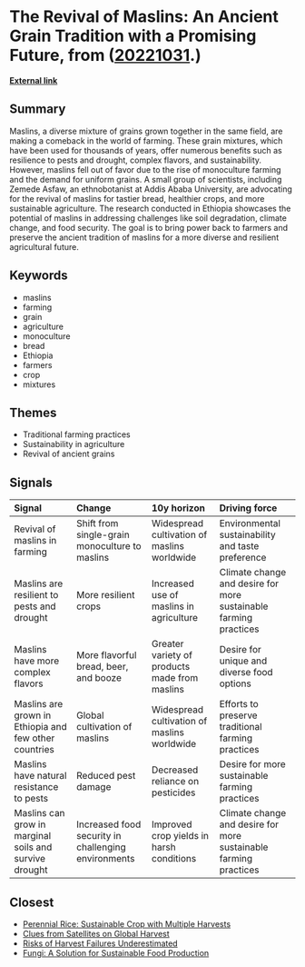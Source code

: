 # __The Revival of Maslins: An Ancient Grain Tradition with a Promising Future__, from ([20221031](https://kghosh.substack.com/p/20221031).)

__[External link](https://www.atlasobscura.com/articles/ancient-crop-future-farming-ethiopia?utm_source=substack&utm_medium=email)__



## Summary

Maslins, a diverse mixture of grains grown together in the same field, are making a comeback in the world of farming. These grain mixtures, which have been used for thousands of years, offer numerous benefits such as resilience to pests and drought, complex flavors, and sustainability. However, maslins fell out of favor due to the rise of monoculture farming and the demand for uniform grains. A small group of scientists, including Zemede Asfaw, an ethnobotanist at Addis Ababa University, are advocating for the revival of maslins for tastier bread, healthier crops, and more sustainable agriculture. The research conducted in Ethiopia showcases the potential of maslins in addressing challenges like soil degradation, climate change, and food security. The goal is to bring power back to farmers and preserve the ancient tradition of maslins for a more diverse and resilient agricultural future.

## Keywords

* maslins
* farming
* grain
* agriculture
* monoculture
* bread
* Ethiopia
* farmers
* crop
* mixtures

## Themes

* Traditional farming practices
* Sustainability in agriculture
* Revival of ancient grains

## Signals

| Signal                                                 | Change                                              | 10y horizon                                   | Driving force                                                    |
|:-------------------------------------------------------|:----------------------------------------------------|:----------------------------------------------|:-----------------------------------------------------------------|
| Revival of maslins in farming                          | Shift from single-grain monoculture to maslins      | Widespread cultivation of maslins worldwide   | Environmental sustainability and taste preference                |
| Maslins are resilient to pests and drought             | More resilient crops                                | Increased use of maslins in agriculture       | Climate change and desire for more sustainable farming practices |
| Maslins have more complex flavors                      | More flavorful bread, beer, and booze               | Greater variety of products made from maslins | Desire for unique and diverse food options                       |
| Maslins are grown in Ethiopia and few other countries  | Global cultivation of maslins                       | Widespread cultivation of maslins worldwide   | Efforts to preserve traditional farming practices                |
| Maslins have natural resistance to pests               | Reduced pest damage                                 | Decreased reliance on pesticides              | Desire for more sustainable farming practices                    |
| Maslins can grow in marginal soils and survive drought | Increased food security in challenging environments | Improved crop yields in harsh conditions      | Climate change and desire for more sustainable farming practices |

## Closest

* [Perennial Rice: Sustainable Crop with Multiple Harvests](3955987c235652b24c7507a6999cc80e)
* [Clues from Satellites on Global Harvest](b99e8d470f4bd969ae5ec423c534eeee)
* [Risks of Harvest Failures Underestimated](9bebaea9ed2c74b635c7ffbedc039556)
* [Fungi: A Solution for Sustainable Food Production](0c58d382a0cacf288605a136bbcf69a3)